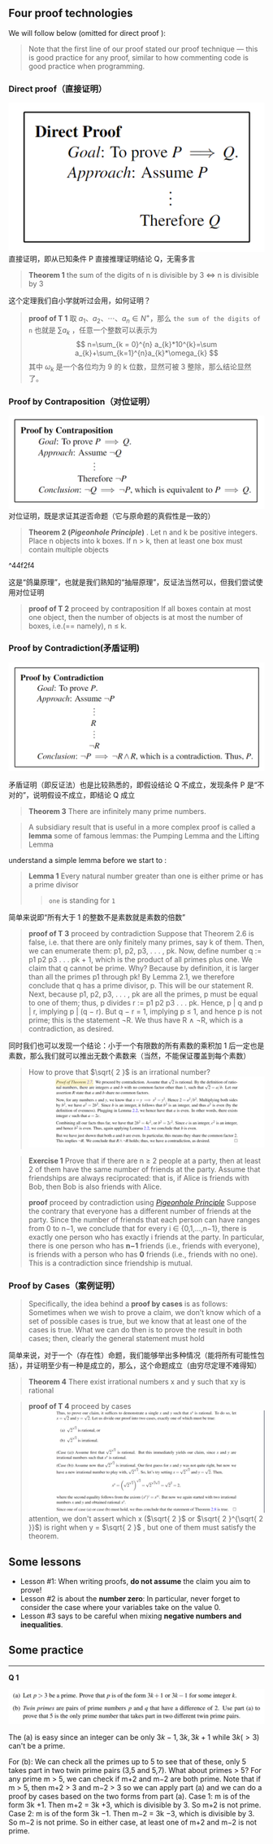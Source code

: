 ## Four proof technologies

We will follow below (omitted for direct proof ):
> Note that the first line of our proof stated our proof technique — this is good practice for any proof, similar to how commenting code is good practice when programming.



### Direct proof（直接证明）

![|325](attachments/DMPT-01%20Proof.png)
直接证明，即从已知条件 P 直接推理证明结论 Q，无需多言

> **Theorem 1**
> the sum of the digits of n is divisible by 3 $\iff$ n is divisible by 3

这个定理我们自小学就听过会用，如何证明？

> **proof of T 1** 
> 取 $a_1、a_2、\cdots、a_{n} \in N^{+}$，那么 `the sum of the digits of n` 也就是 $\sum a_{k}$ ，任意一个整数可以表示为 $$
n=\sum_{k = 0}^{n} a_{k}*10^{k}=\sum a_{k}+\sum_{k=1}^{n}a_{k}*\omega_{k}
  $$ 其中 $\omega_{k}$ 是一个各位均为 9 的 k 位数，显然可被 3 整除，那么结论显然了。

### Proof by Contraposition（对位证明）

![|475](attachments/DMPT-01%20Proof-1.png)
对位证明，既是求证其逆否命题（它与原命题的真假性是一致的）

> **Theorem 2  (_Pigeonhole Principle_)**
>  . Let n and k be positive integers. Place n objects into k boxes. If n > k, then at least one box must contain multiple objects

^44f2f4

这是“鸽巢原理”，也就是我们熟知的“抽屉原理”，反证法当然可以，但我们尝试使用对位证明

> **proof of T 2** proceed by contraposition
> If all boxes contain at most one object, then the number of objects is at most the number of boxes,
>  i.e.(== namely), n ≤ k.

### Proof by Contradiction(矛盾证明)

![|475](attachments/DMPT-01%20Proof-2.png)

矛盾证明（即反证法）也是比较熟悉的，即假设结论 Q 不成立，发现条件 P 是“不对的”，说明假设不成立，即结论 Q 成立

> **Theorem 3**
> There are infinitely many prime numbers.

> A subsidiary result that is useful in a more complex proof is called a **lemma**
> some of famous lemmas: the Pumping Lemma and the Lifting Lemma

understand a simple lemma before we start to :
> **Lemma 1**
> Every natural number greater than one is either prime or has a prime divisor
>> `one` is standing for `1`

简单来说即“所有大于 1 的整数不是素数就是素数的倍数”

> **proof of T 3** proceed by contradiction
>  Suppose that Theorem 2.6 is false, i.e. that there are only finitely many primes, say k of them. 
>  Then, we can enumerate them: p1, p2, p3, . . . , pk. Now, define number q := p1 p2 p3 . . . pk + 1, which is the product of all primes plus one. We claim that q cannot be prime. Why? Because by definition, it is larger than all the primes p1 through pk! By Lemma 2.1, we therefore conclude that q has a prime divisor, p. This will be our statement R. 
>  Next, because p1, p2, p3, . . . , pk are all the primes, p must be equal to one of them; thus, p divides r := p1 p2 p3 . . . pk. Hence, p | q and p | r, implying p | (q − r). But q − r = 1, implying p ≤ 1, and hence p is not prime; this is the statement ¬R. We thus have R ∧ ¬R, which is a contradiction, as desired.

同时我们也可以发现一个结论：小于一个有限数的所有素数的乘积加 1 后一定也是素数，那么我们就可以推出无数个素数来（当然，不能保证覆盖到每个素数）

> How to prove that $\sqrt{ 2 }$ is an irrational number? ![](attachments/01-Proof-1.png)

> **Exercise 1**
> Prove that if there are n ≥ 2 people at a party, then at least 2 of them have the same number of friends at the party. Assume that friendships are always reciprocated: that is, if Alice is friends with Bob, then Bob is also friends with Alice.
> 
> **proof** proceed by contradiction using [_Pigeonhole Principle_](02-Proof.md#^44f2f4)
> Suppose the contrary that everyone has a different number of friends at the party. Since the number of friends that each person can have ranges from 0 to n−1, we conclude that for every i ∈ {0,1,...,n−1}, 
> there is exactly one person who has exactly i friends at the party.
> In particular, there is one person who has **n−1** friends (i.e., friends with everyone), is friends with a person who has **0** friends (i.e., friends with no one). This is a contradiction since friendship is mutual.
### Proof by Cases（案例证明）

> Specifically, the idea behind a **proof by cases** is as follows: 
> Sometimes when we wish to prove a claim, we don’t know which of a set of possible cases is true, but we know that at least one of the cases is true. What we can do then is to prove the result in both cases; then, clearly the general statement must hold

简单来说，对于一个（存在性）命题，我们能够举出多种情况（能将所有可能性包括），并证明至少有一种是成立的，那么，这个命题成立（由穷尽定理不难得知）

> **Theorem 4**
> There exist irrational numbers x and y such that xy is rational

> **proof of T 4** proceed by cases
> ![|450](attachments/01-Proof.png)
> attention, we don't assert which x ($\sqrt{ 2 }$ or $\sqrt{ 2 }^{\sqrt{ 2 }}$) is right when y = $\sqrt{ 2 }$ , but one of them must satisfy the theorem.

## Some lessons

- Lesson #1: When writing proofs, **do not assume** the claim you aim to prove!
- Lesson #2 is about the **number zero**: In particular, never forget to consider the case where your variables take on the value 0.
- Lesson #3 says to be careful when mixing **negative numbers and inequalities**.

## Some practice

---
**Q 1**

![](attachments/02-Proof.png)

The (a) is easy since an integer can be only $3k-1, 3k, 3k+1$ while $3k(>3)$ can't be a prime.

For (b):
      We can check all the primes up to 5 to see that of these, only 5 takes part in two twin prime pairs (3,5 and 5,7). What about primes > 5? For any prime m > 5, we can check if m+2 and m−2 are both prime. Note that if m > 5, then m+2 > 3 and m−2 > 3 so we can apply part (a) and we can do a proof by cases based on the two forms from part (a). 
      Case 1: m is of the form 3k +1. Then m+2 = 3k +3, which is divisible by 3. So m+2 is not prime.
      Case 2: m is of the form 3k −1. Then m−2 = 3k −3, which is divisible by 3. So m−2 is not prime. So in either case, at least one of m+2 and m−2 is not prime.


